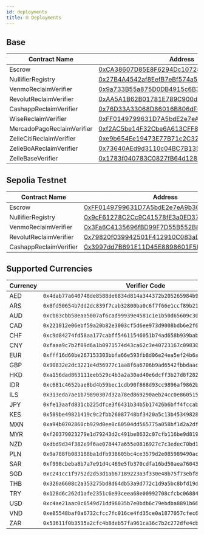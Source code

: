 ```yaml
---
id: deployments
title: ⛓️ Deployments
---
```


## Base

| Contract Name | Address |
| --- | --- |
| Escrow | [0xCA38607D85E8F6294Dc10728669605E6664C2D70](https://basescan.org/address/0xCA38607D85E8F6294Dc10728669605E6664C2D70) |
| NullifierRegistry | [0x27B4A4542af8EefB7eBf574a562C5D4DaA17137F](https://basescan.org/address/0x27B4A4542af8EefB7eBf574a562C5D4DaA17137F) |
| VenmoReclaimVerifier | [0x9a733B55a875D0DB4915c6B36350b24F8AB99dF5](https://basescan.org/address/0x9a733B55a875D0DB4915c6B36350b24F8AB99dF5) |
| RevolutReclaimVerifier | [0xAA5A1B62B01781E789C900d616300717CD9A41aB](https://basescan.org/address/0xAA5A1B62B01781E789C900d616300717CD9A41aB) |
| CashappReclaimVerifier | [0x76D33A33068D86016B806dF02376dDBb23Dd3703](https://basescan.org/address/0x76D33A33068D86016B806dF02376dDBb23Dd3703) |
| WiseReclaimVerifier | [0xFF0149799631D7A5bdE2e7eA9b306c42b3d9a9ca](https://basescan.org/address/0xFF0149799631D7A5bdE2e7eA9b306c42b3d9a9ca) |
| MercadoPagoReclaimVerifier | [0xf2AC5be14F32Cbe6A613CFF8931d95460D6c33A3](https://basescan.org/address/0xf2AC5be14F32Cbe6A613CFF8931d95460D6c33A3) |
| ZelleCitiReclaimVerifier | [0xe9b654Ee19473E77B71c2C328A31E79252dF66D6](https://basescan.org/address/0xe9b654Ee19473E77B71c2C328A31E79252dF66D6) |
| ZelleBoAReclaimVerifier | [0x73640AEd9d3110c04BC7B13540648A5adb3EA579](https://basescan.org/address/0x73640AEd9d3110c04BC7B13540648A5adb3EA579) |
| ZelleBaseVerifier | [0x1783f040783C0827fB64d128ECE548d9B3613Ad5](https://basescan.org/address/0x1783f040783C0827fB64d128ECE548d9B3613Ad5) |

## Sepolia Testnet 

| Contract Name | Address |
| --- | --- |
| Escrow | [0xFF0149799631D7A5bdE2e7eA9b306c42b3d9a9ca](https://sepolia.etherscan.io/address/0xFF0149799631D7A5bdE2e7eA9b306c42b3d9a9ca) |
| NullifierRegistry | [0x9cF61278C2Cc9C41578fE3a0ED375E9870D514F1](https://sepolia.etherscan.io/address/0x9cF61278C2Cc9C41578fE3a0ED375E9870D514F1) |
| VenmoReclaimVerifier | [0x3Fa6C4135696fBD99F7D55B552B860f5df770710](https://sepolia.etherscan.io/address/0x3Fa6C4135696fBD99F7D55B552B860f5df770710) |
| RevolutReclaimVerifier | [0x79820f039942501F412910C083aDA6dCc419B67c](https://sepolia.etherscan.io/address/0x79820f039942501F412910C083aDA6dCc419B67c) |
| CashappReclaimVerifier | [0x3997dd7B691E11D45E8898601F5bc7B016b0d38B](https://sepolia.etherscan.io/address/0x3997dd7B691E11D45E8898601F5bc7B016b0d38B) |



## Supported Currencies

| Currency | Verifier Code |
| --- | --- |
| AED | `0x4dab77a640748de8588de6834d814a344372b205265984b969f3e97060955bfa` |
| ARS | `0x8fd50654b7dd2dc839f7cab32800ba0c6f7f66e1ccf89b21c09405469c2175ec` |
| AUD | `0xcb83cbb58eaa5007af6cad99939e4581c1e1b50d65609c30f303983301524ef3` |
| CAD | `0x221012e06ebf59a20b82e3003cf5d6ee973d9008bdb6e2f604faa89a27235522` |
| CHF | `0xc9d84274fd58aa177cabff54611546051b74ad658b939babaad6282500300d36` |
| CNY | `0xfaaa9c7b2f09d6a1b0971574d43ca62c3e40723167c09830ec33f06cec921381` |
| EUR | `0xfff16d60be267153303bbfa66e593fb8d06e24ea5ef24b6acca5224c2ca6b907` |
| GBP | `0x90832e2dc3221e4d56977c1aa8f6a6706b9ad6542fbbdaac13097d0fa5e42e67` |
| HKD | `0xa156dad863111eeb529c4b3a2a30ad40e6dcff3b27d8f282f82996e58eee7e7d` |
| IDR | `0xc681c4652bae8bd4b59bec1cdb90f868d93cc9896af9862b196843f54bf254b3` |
| ILS | `0x313eda7ae1b79890307d32a78ed869290aeb24cc0e8605157d7e7f5a69fea425` |
| JPY | `0xfe13aafd831cb225dfce3f6431b34b5b17426b6bff4fccabe4bbe0fe4adc0452` |
| KES | `0x589be49821419c9c2fbb26087748bf3420a5c13b45349828f5cac24c58bbaa7b` |
| MXN | `0xa94b0702860cb929d0ee0c60504dd565775a058bf1d2a2df074c1db0a66ad582` |
| MYR | `0xf20379023279e1d79243d2c491be8632c07cfb116be9d8194013fb4739461b84` |
| NZD | `0xdbd9d34f382e9f6ae078447a655e0816927c7c3edec70bd107de1d34cb15172e` |
| PLN | `0x9a788fb083188ba1dfb938605bc4ce3579d2e085989490aca8f73b23214b7c1d` |
| SAR | `0xf998cbeba8b7a7e91d4c469e5fb370cdfa16bd50aea760435dc346008d78ed1f` |
| SGD | `0xc241cc1f9752d2d53d1ab67189223a3f330e48b75f73ebf86f50b2c78fe8df88` |
| THB | `0x326a6608c2a353275bd8d64db53a9d772c1d9a5bc8bfd19dfc8242274d1e9dd4` |
| TRY | `0x128d6c262d1afe2351c6e93ceea68e00992708cfcbc0688408b9a23c0c543db2` |
| USD | `0xc4ae21aac0c6549d71dd96035b7e0bdb6c79ebdba8891b666115bc976d16a29e` |
| VND | `0xe85548baf0a6732cfcc7fc016ce4fd35ce0a1877057cfec6e166af4f106a3728` |
| ZAR | `0x53611f0b3535a2cfc4b8deb57fa961ca36c7b2c272dfe4cb239a29c48e549361` |